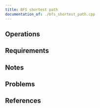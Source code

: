 ```yaml
---
title: BFS shortest path
documentation_of: ./bfs_shortest_path.cpp
---
```


## Operations

## Requirements

## Notes

## Problems

## References
